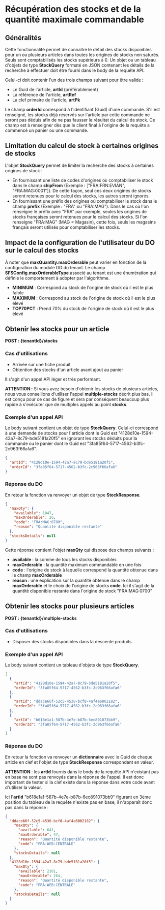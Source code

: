# Récupération des stocks et de la quantité maximale commandable

## Généralités

Cette fonctionnalité permet de connaître le détail des stocks disponibles pour un ou plusieurs articles dans toutes les origines de stocks non saturés. Seuls sont comptabilisés les stocks supérieurs à 0. Un objet ou un tableau d'objets de type __StockQuery__ formaté en JSON contenant les détails de la recherche à effectuer doit être fourni dans le body de la requête API.

Celui-ci doit contenir l'un des trois champs suivant pour être valide :

 - Le Guid de l'article, __artId__ (préférablement)
 - La référence de l'article, __artRef__
 - La clef primaire de l'article, __artPk__

Le champ __orderId__ correspond à l'identifiant (Guid) d'une commande. S'il est renseigné, les stocks déjà reservés sur l'article par cette commande ne seront pas déduis afin de ne pas fausser le résultat du calcul de stock. Ce champ est à renseigner dès que le client final à l'origine de la requête a commencé un panier ou une commande.

## Limitation du calcul de stock à certaines origines de stocks

L'objet __StockQuery__ permet de limiter la recherche des stocks à certaines origines de stock :
- En fournissant une liste de codes d'origines où comptabiliser le stock dans le champ __shipFrom__ (Exemple : ["FRA:FRN:EVIAN", "FRA:MAG:0001"]). De cette façon, seul ces deux origines de stocks seront retenues pour le calcul des stocks, les autres seront ignorés.
- En fournissant une préfix des origines où comptabiliser le stock dans le champ __prefix__ (Exemple : "FRA" ou "FRA:MAG"). Dans le cas où l'on renseigne le préfix avec "FRA" par exemple, seules les origines de stocks françaises seront retenues pour le calcul des stocks. Si l'on renseigne "FRA:MAG" (MAG = Magasin), cette fois, seuls les magasins français seront utilisés pour comptabiliser les stocks.

## Impact de la configuration de l'utilisateur du DO sur le calcul des stocks

À noter que __maxQuantity.maxOrderable__ peut varier en fonction de la configuration du module DO du tenant. Le champ __SFSConfig.maxOrderableType__ associé au tenant est une énumération qui définie le comportement à adopter par l'algorithme.

 - __MINIMUM__ : Correspond au stock de l'origine de stock où il est le plus faible
 - __MAXIMUM__ : Correspond au stock de l'origine de stock où il est le plus élevé
 - __TOP70PCT__ : Prend 70% du stock de l'origine de stock où il est le plus élevé

##  Obtenir les stocks pour un article
__POST : {tenantId}/stocks__

### Cas d'utilisations

- Arrivée sur une fiche produit
- Obtention des stocks d'un article avant ajout au panier

Il s'agit d'un appel API léger et très performant. 

__ATTENTION :__ Si vous avez besoin d'obtenir les stocks de plusieurs articles, nous vous conseillons d'utiliser l'appel __multiple-stocks__ décrit plus bas. Il est conçu pour ce cas de figure et sera par conséquent beaucoup plus rapide à s'exécuter que de multiples appels au point __stocks__.

### Exemple d'un appel API

Le body suivant contient un objet de type __StockQuery__. Celui-ci correspond à une demande de stocks pour l'article dont le Guid est "4128d10e-1594-42a7-8c79-bde5181a20f5" en ignorant les stocks déduits pour la commande ou le panier dont le Guid est "3fa85f64-5717-4562-b3fc-2c963f66afa6".

```json
{
  "artId": "4128d10e-1594-42a7-8c79-bde5181a20f5",
  "orderId": "3fa85f64-5717-4562-b3fc-2c963f66afa6"
}
```

### Réponse du DO

En retour la fonction va renvoyer un objet de type __StockResponse__.

```json
{
  "maxQty": {
    "available": 1847,
    "maxOrderable": 26,
    "code": "FRA:MAG:0700",
    "reason": "Quantité disponible restante"
  },
  "stocksDetails": null
}
```
Cette réponse contient l'objet __maxQty__ qui dispose des champs suivants :
 - __available__ : la somme de tous les stocks disponibles
 - __maxOrderable__ : la quantité maximum commandable en une fois
 - __code__ : l'origine de stock à laquelle correspond la quantité obtenue dans le champ __maxOrderable__
 - __reason__ : une explication sur la quantité obtenue dans le champ __maxOrderable__ et le choix de l'origine de stocks __code__. Ici il s'agit de la quantité disponible restante dans l'origine de stock "FRA:MAG:0700"

##  Obtenir les stocks pour plusieurs articles
__POST : {tenantId}/multiple-stocks__

### Cas d'utilisations

- Disposer des stocks disponibles dans la descente produits

### Exemple d'un appel API

Le body suivant contient un tableau d'objets de type __StockQuery__.

```json
[
  {
    "artId": "4128d10e-1594-42a7-8c79-bde5181a20f5",
    "orderId": "3fa85f64-5717-4562-b3fc-2c963f66afa6"
  },
  {
    "artId": "ddace66f-52c5-4530-bcf8-4af4a6002182",
    "orderId": "3fa85f64-5717-4562-b3fc-2c963f66afa6"
  },
  {
    "artId": "b618e1a1-587b-4e7e-b87b-6ec891073bb9",
    "orderId": "3fa85f64-5717-4562-b3fc-2c963f66afa6"
  }
]
```

### Réponse du DO

En retour la fonction va renvoyer un __dictionnaire__ avec le Guid de chaque article en clef et l'objet de type __StockResponse__ correspondant en valeur.

__ATTENTION__ : les __artId__ fournis dans le body de la requête API n'existant pas en base ne sont pas renvoyés dans la réponse de l'appel. Il est donc important de tester si la clef existe dans la réponse dans votre code avant d'utiliser la valeur.

Ici l'__artId__ "b618e1a1-587b-4e7e-b87b-6ec891073bb9" figurant en 3ème position du tableau de la requête n'existe pas en base, il n'apparaît donc pas dans la réponse :

```json
{
  "ddace66f-52c5-4530-bcf8-4af4a6002182": {
    "maxQty": {
      "available": 641,
      "maxOrderable": 47,
      "reason": "Quantité disponible restante",
      "code": "FRA:WEB:CENTRALE"
    },
    "stocksDetails": null
  },
  "4128d10e-1594-42a7-8c79-bde5181a20f5": {
    "maxQty": {
      "available": 2101,
      "maxOrderable": 264,
      "reason": "Quantité disponible restante",
      "code": "FRA:WEB:CENTRALE"
    },
    "stocksDetails": null
  }
}
```